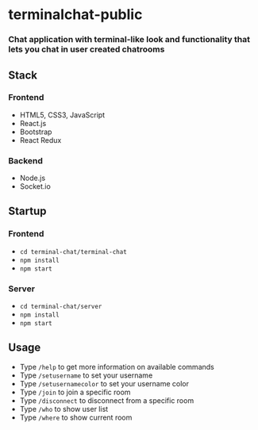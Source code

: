 # terminalchat-public

### Chat application with terminal-like look and functionality that lets you chat in user created chatrooms

## Stack
### Frontend
* HTML5, CSS3, JavaScript
* React.js
* Bootstrap
* React Redux

### Backend
* Node.js
* Socket.io

## Startup
### Frontend
* ```cd terminal-chat/terminal-chat```
* ```npm install```
* ```npm start```

### Server
* ```cd terminal-chat/server```
* ```npm install```
* ```npm start```

## Usage
* Type ```/help``` to get more information on available commands  
* Type ```/setusername``` to set your username  
* Type ```/setusernamecolor``` to set your username color  
* Type ```/join``` to join a specific room  
* Type ```/disconnect``` to disconnect from a specific room  
* Type ```/who``` to show user list  
* Type ```/where``` to show current room
